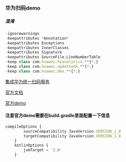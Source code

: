 ### 华为扫码demo

##### 混淆
```js
-ignorewarnings
-keepattributes *Annotation*
-keepattributes Exceptions
-keepattributes InnerClasses
-keepattributes Signature
-keepattributes SourceFile,LineNumberTable
-keep class com.huawei.hianalytics.**{*;}
-keep class com.huawei.updatesdk.**{*;}
-keep class com.huawei.hms.**{*;}
```
[集成华为统一扫码服务](https://developer.huawei.com/consumer/cn/forum/topic/0203318506342430030)

[官方文档](https://developer.huawei.com/consumer/cn/doc/development/HMSCore-Guides/service-introduction-0000001050041994)

[官方demo](https://gitee.com/hms-core/hms-scan-demo/tree/master)

#### 注意官方demo需要在build.gradle里面配置一下信息
```js
compileOptions {
        sourceCompatibility JavaVersion.VERSION_1_8
        targetCompatibility JavaVersion.VERSION_1_8
    }
    kotlinOptions {
        jvmTarget = '1.8'
    }
```